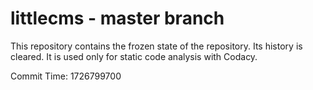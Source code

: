 # littlecms - master branch

This repository contains the frozen state of the repository.
Its history is cleared. It is used only for static code
analysis with Codacy.

Commit Time: 1726799700